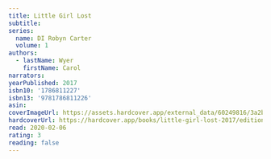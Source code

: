 ```yaml
---
title: Little Girl Lost
subtitle:
series:
  name: DI Robyn Carter
  volume: 1
authors:
  - lastName: Wyer
    firstName: Carol
narrators:
yearPublished: 2017
isbn10: '1786811227'
isbn13: '9781786811226'
asin:
coverImageUrl: https://assets.hardcover.app/external_data/60249816/3a2be75c93034b4d3206d6140bee83186430ad9c.jpeg
hardcoverUrl: https://hardcover.app/books/little-girl-lost-2017/editions/31100601
read: 2020-02-06
rating: 3
reading: false
---
```

